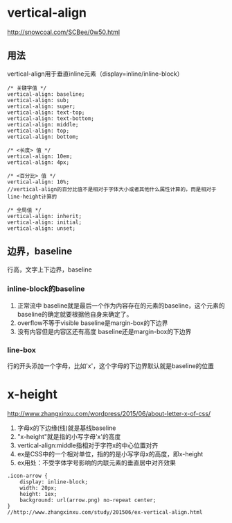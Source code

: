 # vertical-align
http://snowcoal.com/SCBee/0w50.html

## 用法
vertical-align用于垂直inline元素（display=inline/inline-block）
```
/* 关键字值 */
vertical-align: baseline;
vertical-align: sub;
vertical-align: super;
vertical-align: text-top;
vertical-align: text-bottom;
vertical-align: middle;
vertical-align: top;
vertical-align: bottom;

/* <长度> 值 */
vertical-align: 10em;
vertical-align: 4px;

/* <百分比> 值 */
vertical-align: 10%;
//vertical-align的百分比值不是相对于字体大小或者其他什么属性计算的，而是相对于line-height计算的

/* 全局值 */
vertical-align: inherit;
vertical-align: initial;
vertical-align: unset;

```
## 边界，baseline
行高，文字上下边界，baseline

### inline-block的baseline
1. 正常流中
baseline就是最后一个作为内容存在的元素的baseline，这个元素的baseline的确定就要根据他自身来确定了。
2. overflow不等于visible
baseline是margin-box的下边界
3. 没有内容但是内容区还有高度
baseline还是margin-box的下边界

### line-box
行的开头添加一个字母，比如'x'，这个字母的下边界默认就是baseline的位置


# x-height
http://www.zhangxinxu.com/wordpress/2015/06/about-letter-x-of-css/

1. 字母x的下边缘(线)就是基线baseline
2. "x-height"就是指的小写字母'x'的高度
3. vertical-align:middle指相对于字符x的中心位置对齐
4. ex是CSS中的一个相对单位，指的的是小写字母x的高度，即x-height
5. ex用处：不受字体字号影响的内联元素的垂直居中对齐效果
```
.icon-arrow {
    display: inline-block;
    width: 20px;
    height: 1ex;
    background: url(arrow.png) no-repeat center;
}
//http://www.zhangxinxu.com/study/201506/ex-vertical-align.html
```